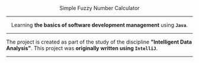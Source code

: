 <div align="center">
Simple Fuzzy Number Calculator

---

Learning **the basics of software development management** using **`Java`**.

---

</div>

The project is created as part of the study of the discipline **"Intelligent Data Analysis"**.
This project was **originally written using `IntelliJ`**.

---

<div align="center">